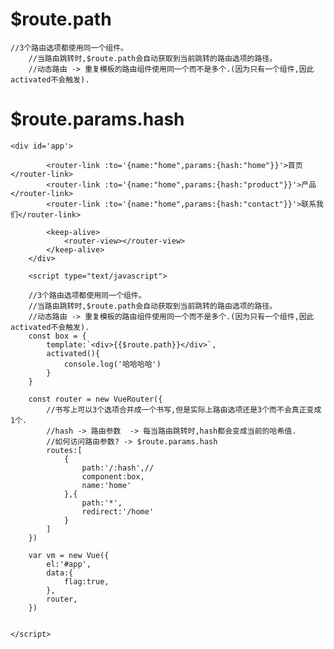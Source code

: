 # $route.path
    //3个路由选项都使用同一个组件。
		//当路由跳转时,$route.path会自动获取到当前跳转的路由选项的路径。
		//动态路由 -> 重复模板的路由组件使用同一个而不是多个.(因为只有一个组件,因此activated不会触发).

# $route.params.hash
    <div id='app'>
<!-- 			
			<router-link to='/home'>首页</router-link>
			<router-link to='/product'>产品</router-link>
			<router-link to='/contact'>联系我们</router-link> -->
			
			<router-link :to='{name:"home",params:{hash:"home"}}'>首页</router-link>
			<router-link :to='{name:"home",params:{hash:"product"}}'>产品</router-link>
			<router-link :to='{name:"home",params:{hash:"contact"}}'>联系我们</router-link>
			
			<keep-alive>
				<router-view></router-view>
			</keep-alive>	
		</div>

        <script type="text/javascript">
		
		//3个路由选项都使用同一个组件。
		//当路由跳转时,$route.path会自动获取到当前跳转的路由选项的路径。
		//动态路由 -> 重复模板的路由组件使用同一个而不是多个.(因为只有一个组件,因此activated不会触发).
		const box = {
			template:`<div>{{$route.path}}</div>`,
			activated(){
				console.log('哈哈哈哈')
			}
		}
		
		const router = new VueRouter({
			//书写上可以3个选项合并成一个书写,但是实际上路由选项还是3个而不会真正变成1个.
			//hash -> 路由参数  -> 每当路由跳转时,hash都会变成当前的哈希值.
			//如何访问路由参数? -> $route.params.hash
			routes:[
				{
					path:'/:hash',//
					component:box,
					name:'home'
				},{
					path:'*',
					redirect:'/home'
				}
			]
		})
		
		var vm = new Vue({
			el:'#app',
			data:{
				flag:true,
			},
			router,
		})
		
		
	</script>

